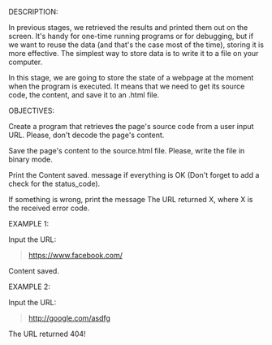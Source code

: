 DESCRIPTION:

In previous stages, we retrieved the results and printed them out on the screen. It's handy for one-time running programs or for debugging, but if we want to reuse the data (and that's the case most of the time), storing it is more effective. The simplest way to store data is to write it to a file on your computer.

In this stage, we are going to store the state of a webpage at the moment when the program is executed. It means that we need to get its source code, the content, and save it to an .html file.

OBJECTIVES:

Create a program that retrieves the page's source code from a user input URL. Please, don't decode the page's content.

Save the page's content to the source.html file. Please, write the file in binary mode.

Print the Content saved. message if everything is OK (Don't forget to add a check for the status_code).

If something is wrong, print the message The URL returned X, where X is the received error code.

EXAMPLE 1:

Input the URL:

> https://www.facebook.com/

Content saved.

EXAMPLE 2:

Input the URL:

> http://google.com/asdfg

The URL returned 404!
